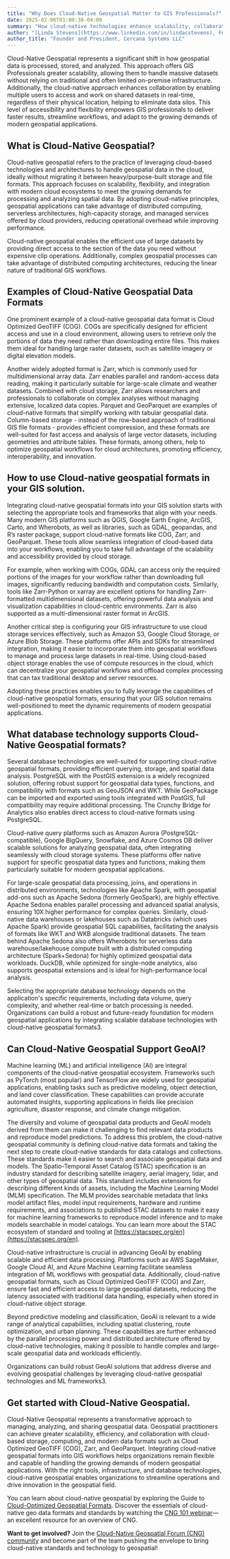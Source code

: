```yaml
---
title: "Why Does Cloud-Native Geospatial Matter to GIS Professionals?"
date: 2025-02-06T01:00:38-04:00
summary: "How cloud-native technologies enhance scalability, collaboration, and efficiency—helping GIS professionals manage massive datasets, streamline workflows, and break down data silos."
author: "[Linda Stevens](https://www.linkedin.com/in/lindacstevens), Founder, Spatial Spirits & [Bill Dollins](https://www.linkedin.com/in/billdollins/)"
author_title: "Founder and President, Cercana Systems LLC" 
---
```


Cloud-Native Geospatial represents a significant shift in how geospatial data is processed, stored, and analyzed. This approach offers GIS Professionals greater scalability, allowing them to handle massive datasets without relying on traditional and often limited on-premise infrastructure. Additionally, the cloud-native approach enhances collaboration by enabling multiple users to access and work on shared datasets in real-time, regardless of their physical location, helping to eliminate data silos. This level of accessibility and flexibility empowers GIS professionals to deliver faster results, streamline workflows, and adapt to the growing demands of modern geospatial applications.

## What is Cloud-Native Geospatial?
Cloud-native geospatial refers to the practice of leveraging cloud-based technologies and architectures to handle geospatial data in the cloud, ideally without migrating it between heavy/purpose-built storage and file formats. This approach focuses on scalability, flexibility, and integration with modern cloud ecosystems to meet the growing demands for processing and analyzing spatial data. By adopting cloud-native principles, geospatial applications can take advantage of distributed computing, serverless architectures, high-capacity storage, and managed services offered by cloud providers, reducing operational overhead while improving performance.

Cloud-native geospatial enables the efficient use of large datasets by providing direct access to the section of the data you need without expensive clip operations. Additionally, complex geospatial processes can take advantage of distributed computing architectures, reducing the linear nature of traditional GIS workflows.

## Examples of Cloud-Native Geospatial Data Formats
One prominent example of a cloud-native geospatial data format is Cloud Optimized GeoTIFF (COG). COGs are specifically designed for efficient access and use in a cloud environment, allowing users to retrieve only the portions of data they need rather than downloading entire files. This makes them ideal for handling large raster datasets, such as satellite imagery or digital elevation models.

Another widely adopted format is Zarr, which is commonly used for multidimensional array data. Zarr enables parallel and random-access data reading, making it particularly suitable for large-scale climate and weather datasets. Combined with cloud storage, Zarr allows researchers and professionals to collaborate on complex analyses without managing extensive, localized data copies.
Parquet and GeoParquet are examples of cloud-native formats that simplify working with tabular geospatial data. Column-based storage - instead of the row-based approach of traditional GIS file formats - provides efficient compression, and these formats are well-suited for fast access and analysis of large vector datasets, including geometries and attribute tables.
These formats, among others, help to optimize geospatial workflows for cloud architectures, promoting efficiency, interoperability, and innovation.

## How to use Cloud-native geospatial formats in your GIS solution. 
Integrating cloud-native geospatial formats into your GIS solution starts with selecting the appropriate tools and frameworks that align with your needs. Many modern GIS platforms such as QGIS, Google Earth Engine, ArcGIS, Carto, and Wherobots, as well as libraries, such as GDAL, geopandas, and  R’s raster package, support cloud-native formats like COG, Zarr, and GeoParquet. These tools allow seamless integration of cloud-based data into your workflows, enabling you to take full advantage of the scalability and accessibility provided by cloud storage.

For example, when working with COGs, GDAL can access only the required portions of the images for your workflow rather than downloading full images, significantly reducing bandwidth and computation costs. Similarly, tools like Zarr-Python or xarray are excellent options for handling Zarr-formatted multidimensional datasets, offering powerful data analysis and visualization capabilities in cloud-centric environments. Zarr is also supported as a multi-dimensional raster format in ArcGIS.

Another critical step is configuring your GIS infrastructure to use cloud storage services effectively, such as Amazon S3, Google Cloud Storage, or Azure Blob Storage. These platforms offer APIs and SDKs for streamlined integration, making it easier to incorporate them into geospatial workflows to manage and process large datasets in real-time. Using cloud-based object storage enables the use of compute resources in the cloud, which can decentralize your geospatial workflows and offload complex processing that can tax traditional desktop and server resources.

Adopting these practices enables you to fully leverage the capabilities of cloud-native geospatial formats, ensuring that your GIS solution remains well-positioned to meet the dynamic requirements of modern geospatial applications.

## What database technology supports Cloud-Native Geospatial formats?
Several database technologies are well-suited for supporting cloud-native geospatial formats, providing efficient querying, storage, and spatial data analysis. PostgreSQL with the PostGIS extension is a widely recognized solution, offering robust support for geospatial data types, functions, and compatibility with formats such as GeoJSON and WKT. While GeoPackage can be imported and exported using tools integrated with PostGIS, full compatibility may require additional processing. The Crunchy Bridge for Analytics also enables direct access to cloud-native formats using PostgreSQL.

Cloud-native query platforms such as Amazon Aurora (PostgreSQL-compatible), Google BigQuery, Snowflake, and Azure Cosmos DB deliver scalable solutions for analyzing geospatial data, often integrating seamlessly with cloud storage systems. These platforms offer native support for specific geospatial data types and functions, making them particularly suitable for modern geospatial applications.

For large-scale geospatial data processing, joins, and operations in distributed environments, technologies like Apache Spark, with geospatial add-ons such as Apache Sedona (formerly GeoSpark), are highly effective. Apache Sedona enables parallel processing and advanced spatial analysis, ensuring 10X higher performance for complex queries. Similarly, cloud-native data warehouses or lakehouses such as Databricks (which uses Apache Spark) provide geospatial SQL capabilities, facilitating the analysis of formats like WKT and WKB alongside traditional datasets. The team behind Apache Sedona also offers Wherobots for serverless data warehouse/lakehouse compute built with a distributed computing architecture (Spark+Sedona) for highly optimized geospatial data workloads. DuckDB, while optimized for single-node analytics, also supports geospatial extensions and is ideal for high-performance local analysis.

Selecting the appropriate database technology depends on the application's specific requirements, including data volume, query complexity, and whether real-time or batch processing is needed. Organizations can build a robust and future-ready foundation for modern geospatial applications by integrating scalable database technologies with cloud-native geospatial formats3.

## Can Cloud-Native Geospatial Support GeoAI?
Machine learning (ML) and artificial intelligence (AI) are integral components of the cloud-native geospatial ecosystem. Frameworks such as PyTorch (most popular)  and TensorFlow are widely used for geospatial applications, enabling tasks such as predictive modeling, object detection, and land cover classification. These capabilities can provide accurate automated insights, supporting applications in fields like precision agriculture, disaster response, and climate change mitigation.

The diversity and volume of geospatial data products and GeoAI models derived from them can make it challenging to find relevant data products and reproduce model predictions. To address this problem, the cloud-native geospatial community is defining cloud-native data formats and taking the next step to create cloud-native standards for data catalogs and collections. These standards make it easier to search and associate geospatial data and models. The Spatio-Temporal Asset Catalog (STAC) specification is an industry standard for describing satellite imagery, aerial imagery, lidar, and other types of geospatial data. This standard includes extensions for describing different kinds of assets, including the Machine Learning Model (MLM) specification. The MLM provides searchable metadata that links model artifact files, model input requirements, hardware and runtime requirements, and associations to published STAC datasets to make it easy for machine learning frameworks to reproduce model inference and to make models searchable in model catalogs. You can learn more about the STAC ecosystem of standard and tooling at [https://stacspec.org/en](https://stacspec.org/en).

Cloud-native infrastructure is crucial in advancing GeoAI by enabling scalable and efficient data processing. Platforms such as AWS SageMaker, Google Cloud AI, and Azure Machine Learning facilitate seamless integration of ML workflows with geospatial data. Additionally, cloud-native geospatial formats, such as Cloud Optimized GeoTIFF (COG) and Zarr, ensure fast and efficient access to large geospatial datasets, reducing the latency associated with traditional data handling, especially when stored in cloud-native object storage.

Beyond predictive modeling and classification, GeoAI is relevant to a wide range of analytical capabilities, including spatial clustering, route optimization, and urban planning. These capabilities are further enhanced by the parallel processing power and distributed architecture offered by cloud-native technologies, making it possible to handle complex and large-scale geospatial data and workloads efficiently.

Organizations can build robust GeoAI solutions that address diverse and evolving geospatial challenges by leveraging cloud-native geospatial technologies and ML frameworks3.

## Get started with Cloud-Native Geospatial. 
Cloud-Native Geospatial represents a transformative approach to managing, analyzing, and sharing geospatial data. Geospatial practitioners can achieve greater scalability, efficiency, and collaboration with cloud-based storage, computing, and modern data formats such as Cloud Optimized GeoTIFF (COG), Zarr, and GeoParquet. Integrating cloud-native geospatial formats into GIS workflows helps organizations remain flexible and capable of handling the growing demands of modern geospatial applications. With the right tools, infrastructure, and database technologies, cloud-native geospatial enables organizations to streamline operations and drive innovation in the geospatial field.

You can learn about cloud-native geospatial by exploring the Guide to [Cloud-Optimized Geospatial Formats](https://guide.cloudnativegeo.org).  Discover the essentials of cloud-native geo data formats and standards by watching the [CNG 101 webinar](https://youtu.be/9g8TmKIx4Ws?si=QBW1nxCz84tTcTzv)—an excellent resource for an overview of CNG.  

**Want to get involved?** Join the [Cloud-Native Geospatial Forum (CNG) community](https://cloudnativegeo.org) and become part of the team pushing the envelope to bring cloud-native standards and technology to geospatial! 
